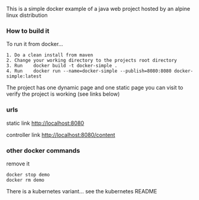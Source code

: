 This is a simple docker example of a java web project 
hosted by an alpine linux distribution

<h3>How to build it</h3>
To run it from docker...   

	1. Do a clean install from maven   
	2. Change your working directory to the projects root directory   
	3. Run    docker build -t docker-simple .   
	4. Run    docker run --name=docker-simple --publish=8080:8080 docker-simple:latest   

The project has one dynamic page and one static page you can visit to verify the project is working (see links below)
 
<h3>urls</h3>

static link <http://localhost:8080>

controller link <http://localhost:8080/content>

<h3>other docker commands</h3>

remove it  

	docker stop demo
	docker rm demo
	
There is a kubernetes variant... see the kubernetes README